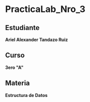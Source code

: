 # PracticaLab_Nro_3

## Estudiante
**Ariel Alexander Tandazo Ruiz**

## Curso
**3ero "A"**

## Materia
**Estructura de Datos**
